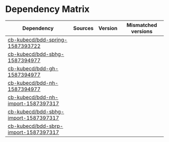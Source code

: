 # Dependency Matrix

Dependency | Sources | Version | Mismatched versions
---------- | ------- | ------- | -------------------
[cb-kubecd/bdd-spring-1587393722](https://github.com/cb-kubecd/bdd-spring-1587393722.git) |  | []() | 
[cb-kubecd/bdd-sbhg-1587394977](https://github.com/cb-kubecd/bdd-sbhg-1587394977.git) |  | []() | 
[cb-kubecd/bdd-gh-1587394977](https://github.com/cb-kubecd/bdd-gh-1587394977.git) |  | []() | 
[cb-kubecd/bdd-nh-1587394977](https://github.com/cb-kubecd/bdd-nh-1587394977.git) |  | []() | 
[cb-kubecd/bdd-nh-import-1587397317](https://github.com/cb-kubecd/bdd-nh-import-1587397317.git) |  | []() | 
[cb-kubecd/bdd-sbhg-import-1587397317](https://github.com/cb-kubecd/bdd-sbhg-import-1587397317.git) |  | []() | 
[cb-kubecd/bdd-sbrp-import-1587397317](https://github.com/cb-kubecd/bdd-sbrp-import-1587397317.git) |  | []() | 
